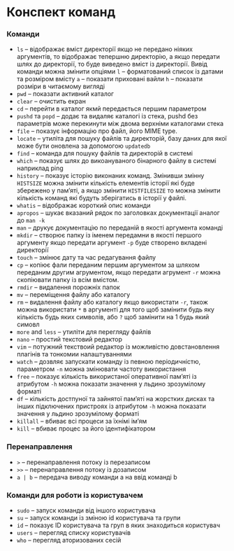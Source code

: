 # Конспект команд

### Команди

- `ls` – відображає вміст директорії якщо не передано ніяких аргументів, то відображає тепершню директорію, а якщо
  передати шлях до директорії, то буде виведено вміст із директорії. Вивід команди можна змінити опціями
  `l` – форматований список із датами та розміром вмісту
  `a` – показати приховані вайли `h` – показати розміри в читаємому вигляді
- `pwd` – показати активний каталог
- `clear` – очистить екран
- `cd` – перейти в каталог якмй передається першим параметром
- `pushd` та `popd` – додає та видаляє каталогі із стека, pushd без параметрів може перекинути між двома верхніми
  каталогами стека
- `file` – показує інформацію про файл, його MIME type.
- `locate` – утиліта для пошуку файлів та директорій, базу даних для якої може бути оновлена за допомогою `updatedb`
- `find` – команда для пошуку файлів та директорій в системі
- `which` – показує шлях до викоануваного бінарного файлу в системі наприклад ping
- `history` – показує історію виконаних команд. Змінивши змінну
  `HISTSIZE` можна змінити кількість елементів історії які буде збережено у памʼяті, а якщо змінити `HISTFILESIZE` то
  можна змінити кількість команд які будуть зберігатись в історії у файлі.
- `whatis` – відображає короткий опис команди
- `apropos` – шукає вказаний рядок по заголовках документації аналог до `man -k`
- `man` – друкує документацію по переданій в якості аргумента команді
- `mkdir` – створює папку із іменем передамни в якості першого аргументу якщо передати аргумент `-p` буде створено
  вкладені директорії
- `touch` – змінює дату та час редагування файлу
- `cp` – копіює фали переданим першим аргументом за шляхом переданим другим агрументом, якщо передати агрумент `-r`
  можна скопіювати папку із всім вмістом.
- `rmdir` – видалення порожніх папок
- `mv` – переміщення файлу або каталогу
- `rm` – видалення файлу або каталогу якщо використати `-r`, також можна використати `*` в аргументі для того щоб
  замінити будь яку кількість будь яких символів, або `?` щоб замінити на 1 будь який симовл
- `more` and `less` – утиліти для перегляду файлів
- `nano` – простий текстовий редактор
- `vim` – потужний текствоий редактор із можливістю довстановлення плагінів та тонкомии налаштуваннями
- `watch` – дозвляє запускати команду із певною періодичністю, параметром `-n` можна змінювати частоту використання
- `free` – показує кількість використаної оперативної памʼяті із атрибутом `-h` можна показати значення у льдино
  зрозумілому форматі
- `df` – кількість достпуної та зайнятої памʼяті на жорстких дисках та інших підключених пристроях із атрибутом `-h`
  можна показати значення у льдино зрозумілому форматі
- `killall` –  вбиває всі процеси за їхнімі імʼям
- `kill` – вбиває процес за його ідентифікатором


### Перенаправлення

- `>` – перенаправлення потоку із перезаписом
- `>>` – перенаправлення потоку із дозаписом
- `a | b` – передача виводу команди a на ввід команді b

### Команди для роботи із користувачем

- `sudo` – запуск команди від іншого користувача
- `su` – запуск команди із зміною id користувача та групи
- `id` – показує ID користувача та груп в яких знаходиться користувач
- `users` – перегляд списку користувачів
- `who` – перегляд аторизованих сесій
